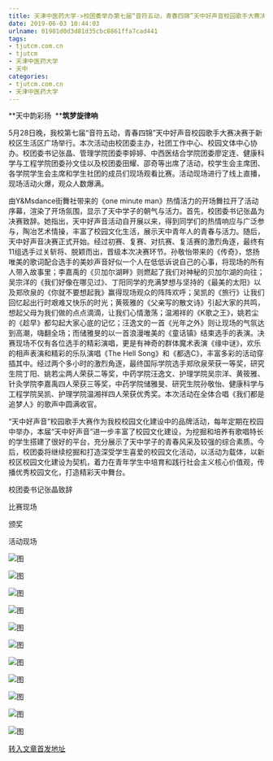 ```yaml
---
title: 天津中医药大学->校团委举办第七届“音符五动，青春四锦”天中好声音校园歌手大赛决赛 | tjutcm.com.cn
date: 2019-06-03 10:44:03
urlname: 01901d0d3d81d35cbc8861ffa7cad441
tags: 
- tjutcm.com.cn
- tjutcm
- 天津中医药大学
- 天中
categories:
- tjutcm.com.cn
- 天津中医药大学
---
```



**天中韵彩扬  ****筑梦旋律响**

5月28日晚，我校第七届“音符五动，青春四锦”天中好声音校园歌手大赛决赛于新校区生活区广场举行。本次活动由校团委主办，社团工作中心、校园文体中心协办。校团委书记张晶、管理学院团委李婷婷、中西医结合学院团委廖定连、健康科学与工程学院团委孙文佳以及校团委田耀、邵奇等出席了活动，校学生会主席团、各学院学生会主席和学生社团的成员们现场观看比赛。活动现场进行了线上直播，现场活动火爆，观众人数爆满。

由Y&Msdance街舞社带来的《one minute man》热情活力的开场舞拉开了活动序幕，渲染了开场氛围，显示了天中学子的朝气与活力。首先，校团委书记张晶为决赛致辞。她指出，天中好声音活动自开展以来，得到同学们的热情响应与广泛参与，陶冶艺术情操，丰富了校园文化生活，展示天中青年人的青春与活力。随后，天中好声音决赛正式开始。经过初赛、复赛、对抗赛、复活赛的激烈角逐，最终有11组选手过关斩将、脱颖而出，晋级本次决赛环节。孙敬怡带来的《传奇》，悠扬唯美的歌词配合选手的美妙声音好似一个人在低低诉说自己的心事，将现场的所有人带入故事里；李嘉禹的《贝加尔湖畔》则燃起了我们对神秘的贝加尔湖的向往；吴宗洋的《我们好像在哪见过》、丁阳同学的充满梦想与坚持的《最美的太阳》以及郑欣泉的《你就不要想起我》赢得现场观众的阵阵欢呼；吴凯的《旅行》让我们回忆起出行时艰难又快乐的时光；黄筱雅的《父亲写的散文诗》引起大家的共鸣，想起父母为我们做的点点滴滴，让我们心情激荡；温湘祥的《K歌之王》，姚若尘的《趁早》都勾起大家心底的记忆；汪逸文的一首《光年之外》则让现场的气氛达到高潮，嗨翻全场；而储雅旻的以一首浪漫唯美的《童话镇》结束选手的表演。决赛现场不仅有各位选手的精彩演唱，更是有神奇的群体魔术表演《缘中谜》，欢乐的相声表演和精彩的乐队演唱《The Hell Song》和《都选C》，丰富多彩的活动穿插其中。经过两个多小时的激烈角逐，最终国际学院选手郑欣泉荣获一等奖，研究生院丁阳、姚若尘两人荣获二等奖，中药学院汪逸文、护理学院吴宗洋、黄筱雅、针灸学院李嘉禹四人荣获三等奖，中药学院储雅旻、研究生院孙敬怡、健康科学与工程学院吴凯、护理学院温湘祥四人荣获优秀奖。本次活动在全体合唱《我们都是追梦人》的歌声中圆满收官。

“天中好声音”校园歌手大赛作为我校校园文化建设中的品牌活动，每年定期在校园中举办，本届“天中好声音”进一步丰富了校园文化建设，为挖掘和培养有歌唱特长的学生搭建了很好的平台，充分展示了天中学子的青春风采及较强的综合素质。今后，校团委将继续挖掘和打造深受学生喜爱的校园文化活动，以活动为载体，以新校区校园文化建设为契机，着力在青年学生中培育和践行社会主义核心价值观，传播优秀校园文化，打造精彩天中舞台。

校团委书记张晶致辞

比赛现场

颁奖

活动现场



![图](http://news13.tjutcm.edu.cn/__local/4/14/68/681E74D654C74A230866DD3AF57_78CB872D_10667.jpg)

![图](http://news13.tjutcm.edu.cn/__local/D/35/5A/A530031B6F4D83AC6EB47092618_1A79F390_12738.jpg)

![图](http://news13.tjutcm.edu.cn/__local/7/2A/62/6B43504486CAD1E75257D43BF30_51F3B703_1BC4B.jpg)

![图](http://news13.tjutcm.edu.cn/__local/D/ED/0E/A43735F5FA020FD1F4F8F5B98C7_6C9253F4_11271.jpg)

![图](http://news13.tjutcm.edu.cn/__local/7/4D/FF/8EE7C2168C23FF1B533372FE017_D8305F92_16BB5.jpg)

![图](http://news13.tjutcm.edu.cn/__local/F/19/3D/6EFFFD563CF18E346E806228977_3F1914E2_18896.jpg)

![图](http://news13.tjutcm.edu.cn/__local/7/FA/AF/96A4D074AA750545AFF911DD84A_428FFACA_19C56.jpg)

![图](http://news13.tjutcm.edu.cn/__local/3/F7/11/D3E9DE928FE8BB9875073EF856B_4B503F33_1396D.jpg)

![图](http://news13.tjutcm.edu.cn/__local/3/FE/39/A09556B5710BA7D99E5E33BC898_826710EB_12620.jpg)

![图](http://news13.tjutcm.edu.cn/__local/1/DE/DE/13A7901A3E7FBE4473394AB1632_05DEDDD1_493B3.jpg)

![图](http://news13.tjutcm.edu.cn/__local/E/65/67/86F19ADCF4717158C2D350829AC_791BFCF0_140B3.jpg)

[转入文章首发地址](http://news13.tjutcm.edu.cn/info/1526/13227.htm)